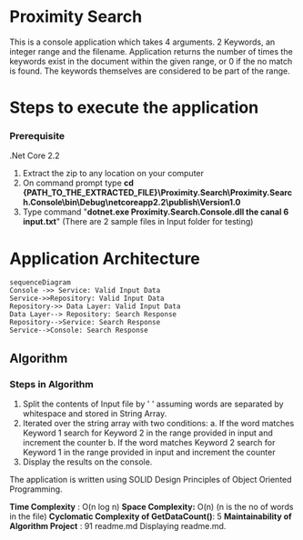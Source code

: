 # Proximity Search

This is a console application which takes 4 arguments. 2 Keywords, an integer range and the filename. 
Application returns the number of times the keywords exist in the document within the given range, or 0 if the no match is found. The keywords themselves are considered to be part of the range. 

# Steps to execute the application

### Prerequisite
.Net Core 2.2

 1. Extract the zip to any location on your computer
 2. On command prompt type **cd {PATH_TO_THE_EXTRACTED_FILE}\Proximity.Search\Proximity.Search.Console\bin\Debug\netcoreapp2.2\publish\Version1.0**
 3. Type command "**dotnet.exe Proximity.Search.Console.dll the canal 6 input.txt**" (There are 2 sample files in Input folder for testing)
 

# Application Architecture

```mermaid
sequenceDiagram
Console ->> Service: Valid Input Data
Service->>Repository: Valid Input Data
Repository->> Data Layer: Valid Input Data
Data Layer--> Repository: Search Response
Repository-->Service: Search Response
Service-->Console: Search Response
```
## Algorithm

### Steps in Algorithm

 1. Split the contents of Input file by ' ' assuming words are separated by whitespace and stored in String Array.
 2. Iterated over the string array with two conditions:
		 a. If the word matches Keyword 1 search for Keyword 2 in the range provided in input and increment the 		counter
		 b. If the word matches Keyword 2 search for Keyword 1 in the range provided in input and increment the counter
 3. Display the results on the console.

The application is written using SOLID Design Principles of Object Oriented Programming.

**Time Complexity** : O(n log n)
**Space Complexity:** O(n) (n is the no of words in the file)
**Cyclomatic Complexity of GetDataCount()**: 5
**Maintainability of Algorithm Project** : 91
readme.md
Displaying readme.md.

